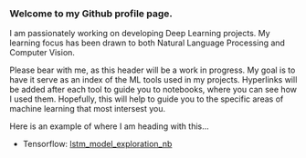 ### Welcome to my Github profile page.

I am passionately working on developing Deep Learning projects.
My learning focus has been drawn to both Natural Language Processing and Computer Vision.

Please bear with me, as this header will be a work in progress.
My goal is to have it serve as an index of the ML tools used in my projects.
Hyperlinks will be added after each tool to guide you to notebooks, where you can see how I used them.
Hopefully, this will help to guide you to the specific areas of machine learning that most intersest you.

Here is an example of where I am heading with this...
- Tensorflow: [lstm_model_exploration_nb](https://github.com/christianspybrook/lstm_sentiment_analysis/tree/master/lstm_model_exploration/lstm_model_exploration_nb)
